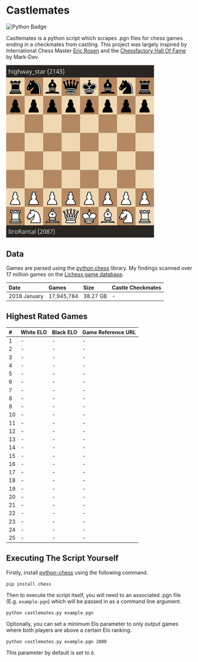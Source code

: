 # Castlemates
![Python Badge](https://img.shields.io/badge/Python-007396?style=for-the-badge&labelColor=black&logo=Python&logoColor=white) 

Castlemates is a python script which scrapes .pgn files for chess games ending in a checkmates from castling. This project was largely inspired by International Chess Master [Eric Rosen](https://twitter.com/im_rosen?lang=en) and the [Chessfactory Hall Of Fame](https://github.com/mark-dev/chessfactory-hall-of-fame) by Mark-Dev.

<a href="https://lichess.org/CW7va6EJ" target="_blank"><img src="exampleCastlemate.gif" width=400></a>

## Data
Games are parsed using the [python chess](https://python-chess.readthedocs.io/en/latest/) library. My findings scanned over 17 million games on the [Lichess game database](https://database.lichess.org/). 

| Date         | Games       | Size         | Castle Checkmates  |
|:-------------|:------------|:-------------|:-------------------|
| 2018 January | 17,945,784  | 38.27 GB     | -                  |

## Highest Rated Games

| #  | White ELO | Black ELO | Game Reference URL |   
|:---|:----------|:----------|:-------------------|
| 1  | -         | -         | -                  |
| 2  | -         | -         | -                  |
| 3  | -         | -         | -                  |
| 4  | -         | -         | -                  |
| 5  | -         | -         | -                  |
| 6  | -         | -         | -                  |
| 7  | -         | -         | -                  |
| 8  | -         | -         | -                  |
| 9  | -         | -         | -                  |
| 10 | -         | -         | -                  |
| 11 | -         | -         | -                  |
| 12 | -         | -         | -                  |
| 13 | -         | -         | -                  |
| 14 | -         | -         | -                  |
| 15 | -         | -         | -                  |
| 16 | -         | -         | -                  |
| 17 | -         | -         | -                  |
| 18 | -         | -         | -                  |
| 19 | -         | -         | -                  |
| 20 | -         | -         | -                  |
| 21 | -         | -         | -                  |
| 22 | -         | -         | -                  |
| 23 | -         | -         | -                  |
| 24 | -         | -         | -                  |
| 25 | -         | -         | -                  |

## Executing The Script Yourself
Firstly, install [python-chess](https://python-chess.readthedocs.io/en/latest/) using the following command. 
```
pip install chess
```
Then to execute the script itself, you will need to an associated .pgn file (E.g. `example.pgn`) which will be passed in as a command line argument. 
```
python castlemates.py example.pgn
```
Optionally, you can set a minimum Elo parameter to only output games where both players are above a certain Elo ranking.
```
python castlemates.py example.pgn 2000
```
This parameter by default is set to `0`.
